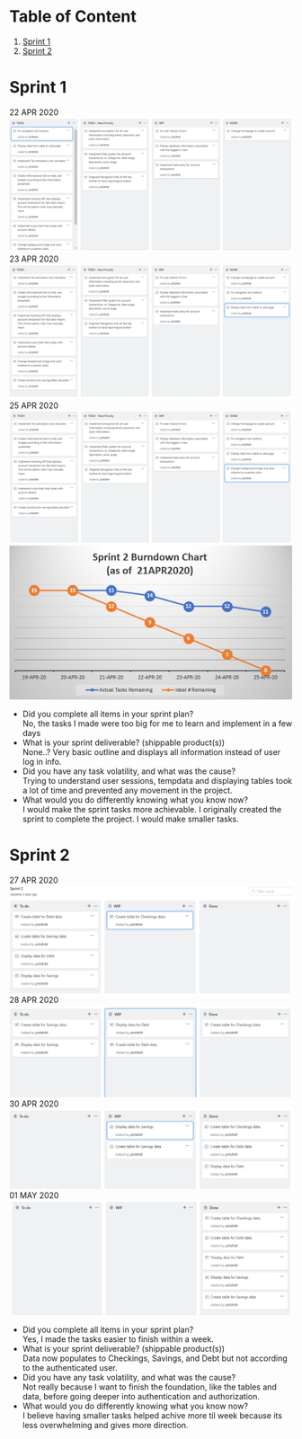 # Table of Content
1. [Sprint 1](https://github.com/phildh89/Budge-It/blob/master/sprint/readme.MD#sprint-1)
2. [Sprint 2](https://github.com/phildh89/Budge-It/blob/master/sprint/readme.MD#sprint-2)

# Sprint 1
22 APR 2020
![Sprint](/sprint/Sprint1.png)
23 APR 2020
![Sprint](/sprint/Sprint2.png)
25 APR 2020
![Sprint](/sprint/Sprint3.png)
![Burndown Chart](/sprint/Burndown%20Chart.png)
<br/>
*	Did you complete all items in your sprint plan?<br/>
No, the tasks I made were too big for me to learn and implement in a few days<br/>
*	What is your sprint deliverable? (shippable product(s))<br/>
None..? Very basic outline and displays all information instead of user log in info.<br/>
*	Did you have any task volatility, and what was the cause?<br/>
Trying to understand user sessions, tempdata and displaying tables took a lot of time and prevented any movement in the project.<br/>
*	What would you do differently knowing what you know now?<br/>
I would make the sprint tasks more achievable. I originally created the sprint to complete the project. I would make smaller tasks.<br/>

# Sprint 2
27 APR 2020
![Sprint](/sprint/Sprint4.png)
28 APR 2020
![Sprint](/sprint/Sprint5.png)
30 APR 2020
![Sprint](/sprint/Sprint6.png)
01 MAY 2020
![Sprint](/sprint/Sprint7.png)
*	Did you complete all items in your sprint plan?<br/>
Yes, I made the tasks easier to finish within a week.<br/>
*	What is your sprint deliverable? (shippable product(s))<br/>
Data now populates to Checkings, Savings, and Debt but not according to the authenticated user.<br/>
*	Did you have any task volatility, and what was the cause?<br/>
Not really because I want to finish the foundation, like the tables and data, before going deeper into authentication and authorization.<br/>
*	What would you do differently knowing what you know now?<br/>
I believe having smaller tasks helped achive more til week because its less overwhelming and gives more direction.<br/>

